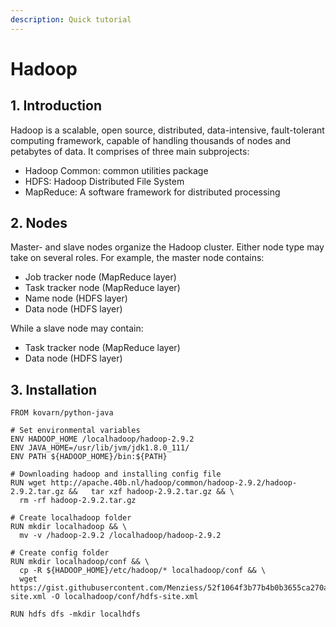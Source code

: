 ```yaml
---
description: Quick tutorial
---
```


# Hadoop

## 1. Introduction

Hadoop is a scalable, open source, distributed, data-intensive, fault-tolerant computing framework, capable of handling thousands of nodes and petabytes of data. It comprises of three main subprojects:

* Hadoop Common: common utilities package
* HDFS: Hadoop Distributed File System
* MapReduce: A software framework for distributed processing

## 2. Nodes

Master- and slave nodes organize the Hadoop cluster. Either node type may take on several roles. For example, the master node contains:

* Job tracker node \(MapReduce layer\)
* Task tracker node \(MapReduce layer\)
* Name node \(HDFS layer\)
* Data node \(HDFS layer\)

While a slave node may contain:

* Task tracker node \(MapReduce layer\)
* Data node \(HDFS layer\)

## 3. Installation



```text
FROM kovarn/python-java

# Set environmental variables
ENV HADOOP_HOME /localhadoop/hadoop-2.9.2
ENV JAVA_HOME=/usr/lib/jvm/jdk1.8.0_111/
ENV PATH ${HADOOP_HOME}/bin:${PATH}

# Downloading hadoop and installing config file
RUN wget http://apache.40b.nl/hadoop/common/hadoop-2.9.2/hadoop-2.9.2.tar.gz &&   tar xzf hadoop-2.9.2.tar.gz && \
  rm -rf hadoop-2.9.2.tar.gz

# Create localhadoop folder
RUN mkdir localhadoop && \
  mv -v /hadoop-2.9.2 /localhadoop/hadoop-2.9.2

# Create config folder
RUN mkdir localhadoop/conf && \
  cp -R ${HADOOP_HOME}/etc/hadoop/* localhadoop/conf && \
  wget https://gist.githubusercontent.com/Menziess/52f1064f3b77b4b0b3655ca270a38b6b/raw/cba6dcd237f89538d5a03c57b27278eb15b6d314/hdfs-site.xml -O localhadoop/conf/hdfs-site.xml

RUN hdfs dfs -mkdir localhdfs
```

